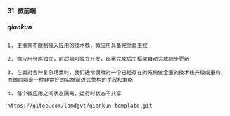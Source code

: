 #### 31. 微前端

##### qiankun

```
1. 主框架不限制接入应用的技术栈，微应用具备完全自主权

2. 微应用仓库独立，前后端可独立开发，部署完成后主框架自动完成同步更新

3. 在面对各种复杂场景时，我们通常很难对一个已经存在的系统做全量的技术栈升级或重构，而微前端是一种非常好的实施渐进式重构的手段和策略

4. 每个微应用之间状态隔离，运行时状态不共享

https://gitee.com/lamdgvt/qiankun-template.git
```

